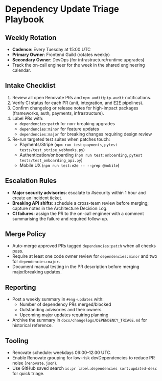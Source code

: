 # Dependency Update Triage Playbook

## Weekly Rotation
- **Cadence**: Every Tuesday at 15:00 UTC
- **Primary Owner**: Frontend Guild (rotates weekly)
- **Secondary Owner**: DevOps (for infrastructure/runtime upgrades)
- Track the on-call engineer for the week in the shared engineering calendar.

## Intake Checklist
1. Review all open Renovate PRs and `npm audit`/`pip-audit` notifications.
2. Verify CI status for each PR (unit, integration, and E2E pipelines).
3. Confirm changelog or release notes for high-impact packages (frameworks, auth, payments, infrastructure).
4. Label PRs with:
   - `dependencies:patch` for non-breaking upgrades
   - `dependencies:minor` for feature updates
   - `dependencies:major` for breaking changes requiring design review
5. Re-run targeted test suites when patches touch:
   - Payments/Stripe (`npm run test:payments`, `pytest tests/test_stripe_webhooks.py`)
   - Authentication/onboarding (`npm run test:onboarding`, `pytest tests/test_onboarding_api.py`)
   - Mobile UX (`npm run test:e2e -- --grep @mobile`)

## Escalation Rules
- **Major security advisories**: escalate to #security within 1 hour and create an incident ticket.
- **Breaking API shifts**: schedule a cross-team review before merging; capture notes in the Architecture Decision Log.
- **CI failures**: assign the PR to the on-call engineer with a comment summarising the failure and required follow-up.

## Merge Policy
- Auto-merge approved PRs tagged `dependencies:patch` when all checks pass.
- Require at least one code owner review for `dependencies:minor` and two for `dependencies:major`.
- Document manual testing in the PR description before merging major/breaking updates.

## Reporting
- Post a weekly summary in `#eng-updates` with:
  - Number of dependency PRs merged/blocked
  - Outstanding advisories and their owners
  - Upcoming major updates requiring planning
- Archive the summary in `docs/changelogs/DEPENDENCY_TRIAGE.md` for historical reference.

## Tooling
- Renovate schedule: weekdays 06:00–12:00 UTC.
- Enable Renovate grouping for low-risk devDependencies to reduce PR noise (`renovate.json`).
- Use GitHub saved search `is:pr label:dependencies sort:updated-desc` for quick triage.
